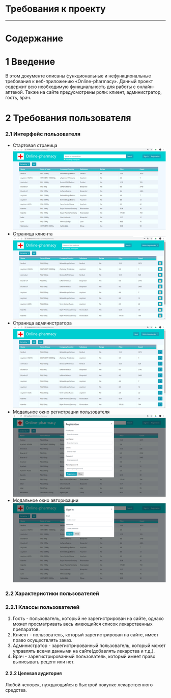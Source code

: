 # Требования к проекту
---
# Содержание

# 1 Введение

В этом документе описаны функциональные и нефункциональные требования к веб-приложению «Online-pharmacy». Данный проект содержит всю необходимую функциальность для работы с онлайн-аптекой. Также на сайте предусмотрены роли: клиент, администратор, гость, врач.

# 2 Требования пользователя

### 2.1 Интерфейс пользователя

- Стартовая страница
  ![Main](mockups/start_page.png)
- Страница клиента
  ![ClientPage](mockups/client_page.png)
- Страница администратора
  ![AdministratorPage](mockups/administrator_page.png)
- Модальное окно регистрации пользователя
  ![RegistrationModal](mockups/registration_modal.png)
- Модальное окно авторизации
  ![SigninModal](mockups/signin_modal.png)

### 2.2 Характеристики пользователей

### 2.2.1 Классы пользователей
1. Гость - пользователь, который не зарегистрирован на сайте, однако может просматривать весь имеющийся список лекарственных препаратов.
2. Клиент - пользователь, который зарегистрирован на сайте, имеет право осуществлять заказ.
3. Администратор - зарегистрированный пользователь, который может управлять всеми данными на сайте(добавлять лекарства и т.д.).
4. Врач - зарегистрированный пользователь, который имеет право выписывать рецепт или нет.

#### 2.2.2 Целевая аудитория

 Любой человек, нуждающийся в быстрой покупке лекарственного средства.
